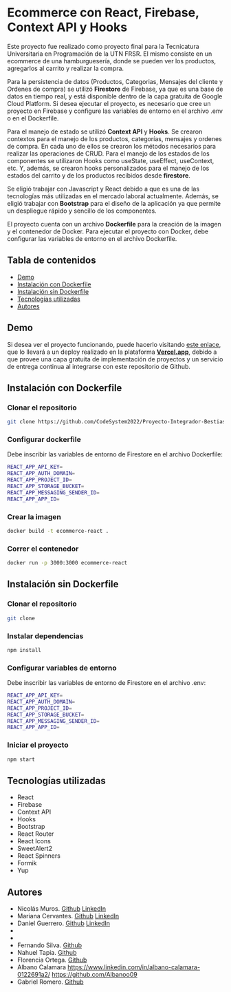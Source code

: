 # Ecommerce con React, Firebase, Context API y Hooks

Este proyecto fue realizado como proyecto final para la Tecnicatura Universitaria en Programación de la UTN FRSR. El mismo consiste en un ecommerce de una hamburguesería, 
donde se pueden ver los productos, agregarlos al carrito y realizar la compra.

Para la persistencia de datos (Productos, Categorias, Mensajes del cliente y Ordenes de compra) se utilizó **Firestore** de Firebase, ya que es una base de datos en tiempo real,
y está disponible dentro de la capa gratuita de Google Cloud Platform. Si desea ejecutar el proyecto, es necesario que cree un proyecto en Firebase y configure las variables de entorno
en el archivo .env o en el Dockerfile.

Para el manejo de estado se utilizó **Context API** y **Hooks**. Se crearon contextos para el manejo de los productos, categorías, mensajes y ordenes de compra. En cada uno de ellos se crearon
los métodos necesarios para realizar las operaciones de CRUD. Para el manejo de los estados de los componentes se utilizaron Hooks como useState, useEffect, useContext, etc. Y, además, se crearon
hooks personalizados para el manejo de los estados del carrito y de los productos recibidos desde **firestore**.

Se eligió trabajar con Javascript y React debido a que es una de las tecnologías más utilizadas en el mercado laboral actualmente. Además, se eligió trabajar con **Bootstrap** para el diseño de la aplicación ya que permite un despliegue rápido y sencillo de los componentes.

El proyecto cuenta con un archivo **Dockerfile** para la creación de la imagen y el contenedor de Docker. Para ejecutar el proyecto con Docker, debe configurar las variables de entorno en el archivo Dockerfile.


## Tabla de contenidos
- [Demo](#demo)
- [Instalación con Dockerfile](#instalación-con-dockerfile)
- [Instalación sin Dockerfile](#instalación-sin-dockerfile)
- [Tecnologías utilizadas](#tecnologías-utilizadas)
- [Autores](#autores)

## Demo
Si desea ver el proyecto funcionando, puede hacerlo visitando [este enlace](https://proyecto-integrador-bestias-binarias.vercel.app/), que lo llevará a un deploy realizado en la plataforma [**Vercel.app**](https://vercel.app), debido a que provee una capa gratuita de implementación de proyectos y un servicio de entrega continua al integrarse con este repositorio de Github.
## Instalación con Dockerfile
### Clonar el repositorio
```bash
git clone https://github.com/CodeSystem2022/Proyecto-Integrador-Bestias-Binarias.git
```

### Configurar dockerfile
Debe inscribir las variables de entorno de Firestore en el archivo Dockerfile:
```bash
REACT_APP_API_KEY=
REACT_APP_AUTH_DOMAIN=
REACT_APP_PROJECT_ID=
REACT_APP_STORAGE_BUCKET=
REACT_APP_MESSAGING_SENDER_ID=
REACT_APP_APP_ID=
```


### Crear la imagen
```bash
docker build -t ecommerce-react .
```

### Correr el contenedor
```bash
docker run -p 3000:3000 ecommerce-react
```

## Instalación sin Dockerfile

### Clonar el repositorio
```bash
git clone
```

### Instalar dependencias
```bash
npm install
```

### Configurar variables de entorno
Debe inscribir las variables de entorno de Firestore en el archivo .env:
```bash
REACT_APP_API_KEY=
REACT_APP_AUTH_DOMAIN=
REACT_APP_PROJECT_ID=
REACT_APP_STORAGE_BUCKET=
REACT_APP_MESSAGING_SENDER_ID=
REACT_APP_APP_ID=
```

### Iniciar el proyecto
```bash
npm start
```

## Tecnologías utilizadas
- React
- Firebase
- Context API
- Hooks
- Bootstrap
- React Router
- React Icons
- SweetAlert2
- React Spinners
- Formik
- Yup


## Autores
- Nicolás Muros. [Github](https://github.com/nicomuros) [LinkedIn](https://www.linkedin.com/in/npmuros/)
- Mariana Cervantes. [Github](https://github.com/MitaCervantes) [LinkedIn](https://www.linkedin.com/in/mita-cervantes/)
- Daniel Guerrero. [Github](https://github.com/DanielGuerrero03) [LinkedIn](https://www.linkedin.com/in/daniel-alejandro-guerrero-400831a0/) 
-
-
- Fernando Silva. [Github](https://github.com/FernandoSilva12)
- Nahuel Tapia. [Github](https://github.com/NahuelTapia)
- Florencia Ortega. [Github](https://github.com/FlorenciaOrtega82)
- Albano Calamara https://www.linkedin.com/in/albano-calamara-0122691a2/ https://github.com/Albanoo09
- Gabriel Romero. [Github](https://github.com/gabrielromero0)

